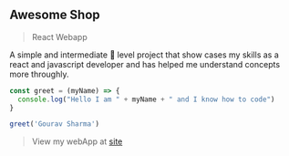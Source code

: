 ## Awesome Shop
> React Webapp

A simple and intermediate 🔰 level project that show cases my skills as a react and javascript developer and has helped me understand concepts more throughly. 
```js
const greet = (myName) => {
  console.log("Hello I am " + myName + " and I know how to code")
}

greet('Gourav Sharma')
```
> View my webApp at [site](https://gouravsharma-awesomeshop-webapp.netlify.app) 
